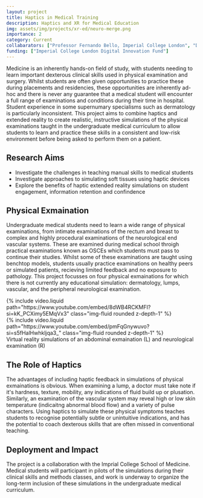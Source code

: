 ```yaml
---
layout: project
title: Haptics in Medical Training
description: Haptics and XR for Medical Education
img: assets/img/projects/xr-ed/neuro-merge.png
importance: 2
category: Current
collabarators: ["Professor Fernando Bello, Imperial College London", "Dr Lynette Jones, Massachusetts Institute of Technology"]
funding: ["Imperial College London Digital Innovation Fund"]
---
```


Medicine is an inherently hands-on field of study, with students needing to learn important dexterous clinical skills used in physical examination and surgery. Whilst students are often given opportunities to practice these during placements and residencies, these opportunities are inherently ad-hoc and there is never any guarantee that a medical student will encounter a full range of examinations and conditions during their time in hospital. Student experience in some supernumary specialisms such as dermatology is particularly inconsistent. This project aims to combine haptics and extended reality to create realistic, instructive simulations of the physical examinations taught in the undergraduate medical curriculum to allow students to learn and practice these skills in a consistent and low-risk environment before being asked to perform them on a patient.

## Research Aims

- Investigate the challenges in teaching manual skills to medical students
- Investigate approaches to simulating soft tissues using haptic devices
- Explore the benefits of haptic extended reality simulations on student engagement, information retention and confindence

## Physical Exmaination

Undergraduate medical students need to learn a wide range of physical examinations, from intimate examinations of the rectum and breast to complex and highly procedural examinations of the neurological end vascular systems. These are examined during medical school throigh practical examinations known as OSCEs which students must pass to continue their studies. Whilst some of these examinations are taught using benchtop models, students usually practice examinations on healthy peers or simulated patients, recieving limited feedback and no exposure to pathology. This project focusses on four physical exmainations for which there is not currently any educational simulation: dermatology, lumps, vascular, and the peripheral neurological examination.

<div class="row">
    <div class="col-sm mt-3 mt-md-0">
        {% include video.liquid path="https://www.youtube.com/embed/8dWB4RCKMFI?si=kK_PCXimy5EMqVx3" class="img-fluid rounded z-depth-1" %}
    </div>
    <div class="col-sm mt-3 mt-md-0">
        {% include video.liquid path="https://www.youtube.com/embed/pmFqGnywuvo?si=s5fHalHwhkljqa3_" class="img-fluid rounded z-depth-1" %}
    </div>
</div>
<div class="caption">
    Virtual reality simulations of an abdominal exmaination (L) and neurological examination (R)
</div>


## The Role of Haptics

The advantages of including haptic feedback in simulations of physical exmainations is obvious. When examining a lump, a doctor must take note if it's hardness, texture, mobility, any indications of fluid build up or plusation. Similarly, an examination of the vascular system may reveal high or low skin temperature (indicaitng abnormal blood flow) and a variety of pulse characters. Using haptics to simulate these physical symptoms teaches students to recognise potentially subtle or unintuitive indications, and has the potential to coach dexterous skills that are often missed in conventional teaching.


## Deployment and Impact

The project is a collaboration with the Imprial College School of Medicine. Medical students will participant in pilots of the simulations during their clinical skills and methods classes, and work is underway to organize the long-term inclusion of these simulations in the undergraduate medical curriculum.
